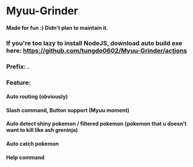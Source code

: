 # Myuu-Grinder
#### Made for fun :) Didn't plan to maintain it.
### If you're too lazy to install NodeJS, download auto build exe here: https://github.com/tungdo0602/Myuu-Grinder/actions
### Prefix: .
### Feature:
#### Auto routing (obviously)
#### Slash command, Button support (Myuu moment)
#### Auto detect shiny pokemon / filtered pokemon (pokemon that u doesn't want to kill like ash greninja)
#### Auto catch pokemon
#### Help command
